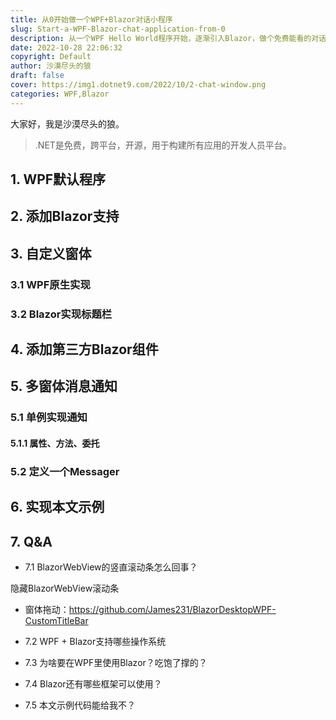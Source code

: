 ```yaml
---
title: 从0开始做一个WPF+Blazor对话小程序
slug: Start-a-WPF-Blazor-chat-application-from-0
description: 从一个WPF Hello World程序开始，逐渐引入Blazor，做个免费能看的对话小程序耍耍。
date: 2022-10-28 22:06:32
copyright: Default
author: 沙漠尽头的狼
draft: false
cover: https://img1.dotnet9.com/2022/10/2-chat-window.png
categories: WPF,Blazor
---
```


大家好，我是沙漠尽头的狼。

>.NET是免费，跨平台，开源，用于构建所有应用的开发人员平台。

## 1. WPF默认程序

## 2. 添加Blazor支持

## 3. 自定义窗体

### 3.1 WPF原生实现

### 3.2 Blazor实现标题栏

## 4. 添加第三方Blazor组件

## 5. 多窗体消息通知

### 5.1 单例实现通知

#### 5.1.1 属性、方法、委托

### 5.2 定义一个Messager

## 6. 实现本文示例

## 7. Q&A

- 7.1 BlazorWebView的竖直滚动条怎么回事？

隐藏BlazorWebView滚动条

- 窗体拖动：https://github.com/James231/BlazorDesktopWPF-CustomTitleBar

- 7.2 WPF + Blazor支持哪些操作系统

- 7.3 为啥要在WPF里使用Blazor？吃饱了撑的？

- 7.4 Blazor还有哪些框架可以使用？

- 7.5 本文示例代码能给我不？

